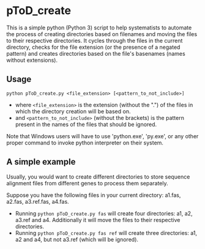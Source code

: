 # pToD_create

This is a simple python (Python 3) script to help systematists to automate the process of creating directories based on filenames and moving the files to their respective directories.
It cycles through the files in the current directory, checks for the file extension (or the presence of a negated pattern) and creates directories based on the file's basenames (names without extensions).

## Usage

`python pToD_create.py <file_extension> [<pattern_to_not_include>]`

* where `<file_extension>` is the extension (without the ".") of the files in which the directory creation will be based on.
* and `<pattern_to_not_include>` (without the brackets) is the pattern present in the names of the files that should be ignored.

Note that Windows users will have to use 'python.exe', 'py.exe', or any other proper command to invoke python interpreter on their system.

## A simple example

Usually, you would want to create different directories to store sequence alignment files from different genes to process them separately.

Suppose you have the following files in your current directory: a1.fas, a2.fas, a3.ref.fas, a4.fas.
* Running `python pToD_create.py fas` will create four directories: a1, a2, a3.ref and a4. Additionally it will move the files to their respective directories.
* Running `python pToD_create.py fas ref` will create three directories: a1, a2 and a4, but not a3.ref (which will be ignored).

